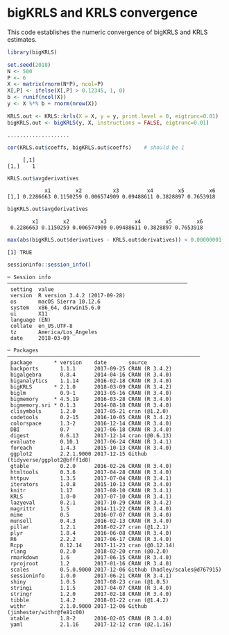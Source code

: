 bigKRLS and KRLS convergence
================

This code establishes the numeric convergence of bigKRLS and KRLS estimates.

``` r
library(bigKRLS)

set.seed(2018)
N <- 500  
P <- 6
X <- matrix(rnorm(N*P), ncol=P)
X[,P] <- ifelse(X[,P] > 0.12345, 1, 0)
b <- runif(ncol(X))
y <- X %*% b + rnorm(nrow(X))

KRLS.out <- KRLS::krls(X = X, y = y, print.level = 0, eigtrunc=0.01)
bigKRLS.out <- bigKRLS(y, X, instructions = FALSE, eigtrunc=0.01)
```

    ....................

``` r
cor(KRLS.out$coeffs, bigKRLS.out$coeffs)    # should be 1
```

         [,1]
    [1,]    1

``` r
KRLS.out$avgderivatives
```

                x1        x2          x3         x4        x5        x6
    [1,] 0.2286663 0.1150259 0.006574909 0.09488611 0.3828897 0.7653918

``` r
bigKRLS.out$avgderivatives
```

            x1        x2          x3         x4        x5        x6
     0.2286663 0.1150259 0.006574909 0.09488611 0.3828897 0.7653918

``` r
max(abs(bigKRLS.out$derivatives - KRLS.out$derivatives)) < 0.00000001
```

    [1] TRUE

``` r
sessioninfo::session_info()
```

    ─ Session info ──────────────────────────────────────────────────────────
     setting  value                       
     version  R version 3.4.2 (2017-09-28)
     os       macOS Sierra 10.12.6        
     system   x86_64, darwin15.6.0        
     ui       X11                         
     language (EN)                        
     collate  en_US.UTF-8                 
     tz       America/Los_Angeles         
     date     2018-03-09                  

    ─ Packages ──────────────────────────────────────────────────────────────
     package       * version    date       source                            
     backports       1.1.1      2017-09-25 CRAN (R 3.4.2)                    
     bigalgebra      0.8.4      2014-04-16 CRAN (R 3.4.0)                    
     biganalytics    1.1.14     2016-02-18 CRAN (R 3.4.0)                    
     bigKRLS       * 2.1.0      2018-03-09 CRAN (R 3.4.2)                    
     biglm           0.9-1      2013-05-16 CRAN (R 3.4.0)                    
     bigmemory     * 4.5.19     2016-03-28 CRAN (R 3.4.0)                    
     bigmemory.sri * 0.1.3      2014-08-18 CRAN (R 3.4.0)                    
     clisymbols      1.2.0      2017-05-21 cran (@1.2.0)                     
     codetools       0.2-15     2016-10-05 CRAN (R 3.4.2)                    
     colorspace      1.3-2      2016-12-14 CRAN (R 3.4.0)                    
     DBI             0.7        2017-06-18 CRAN (R 3.4.0)                    
     digest          0.6.13     2017-12-14 cran (@0.6.13)                    
     evaluate        0.10.1     2017-06-24 CRAN (R 3.4.1)                    
     foreach         1.4.3      2015-10-13 CRAN (R 3.4.0)                    
     ggplot2         2.2.1.9000 2017-12-15 Github (tidyverse/ggplot2@bfff1d8)
     gtable          0.2.0      2016-02-26 CRAN (R 3.4.0)                    
     htmltools       0.3.6      2017-04-28 CRAN (R 3.4.0)                    
     httpuv          1.3.5      2017-07-04 CRAN (R 3.4.1)                    
     iterators       1.0.8      2015-10-13 CRAN (R 3.4.0)                    
     knitr           1.17       2017-08-10 CRAN (R 3.4.1)                    
     KRLS            1.0-0      2017-07-10 CRAN (R 3.4.1)                    
     lazyeval        0.2.1      2017-10-29 CRAN (R 3.4.2)                    
     magrittr        1.5        2014-11-22 CRAN (R 3.4.0)                    
     mime            0.5        2016-07-07 CRAN (R 3.4.0)                    
     munsell         0.4.3      2016-02-13 CRAN (R 3.4.0)                    
     pillar          1.2.1      2018-02-27 cran (@1.2.1)                     
     plyr            1.8.4      2016-06-08 CRAN (R 3.4.0)                    
     R6              2.2.2      2017-06-17 CRAN (R 3.4.0)                    
     Rcpp            0.12.14    2017-11-23 cran (@0.12.14)                   
     rlang           0.2.0      2018-02-20 cran (@0.2.0)                     
     rmarkdown       1.6        2017-06-15 CRAN (R 3.4.0)                    
     rprojroot       1.2        2017-01-16 CRAN (R 3.4.0)                    
     scales          0.5.0.9000 2017-12-06 Github (hadley/scales@d767915)    
     sessioninfo     1.0.0      2017-06-21 CRAN (R 3.4.1)                    
     shiny           1.0.5      2017-08-23 cran (@1.0.5)                     
     stringi         1.1.5      2017-04-07 CRAN (R 3.4.0)                    
     stringr         1.2.0      2017-02-18 CRAN (R 3.4.0)                    
     tibble          1.4.2      2018-01-22 cran (@1.4.2)                     
     withr           2.1.0.9000 2017-12-06 Github (jimhester/withr@fe81c00)  
     xtable          1.8-2      2016-02-05 CRAN (R 3.4.0)                    
     yaml            2.1.16     2017-12-12 cran (@2.1.16)
